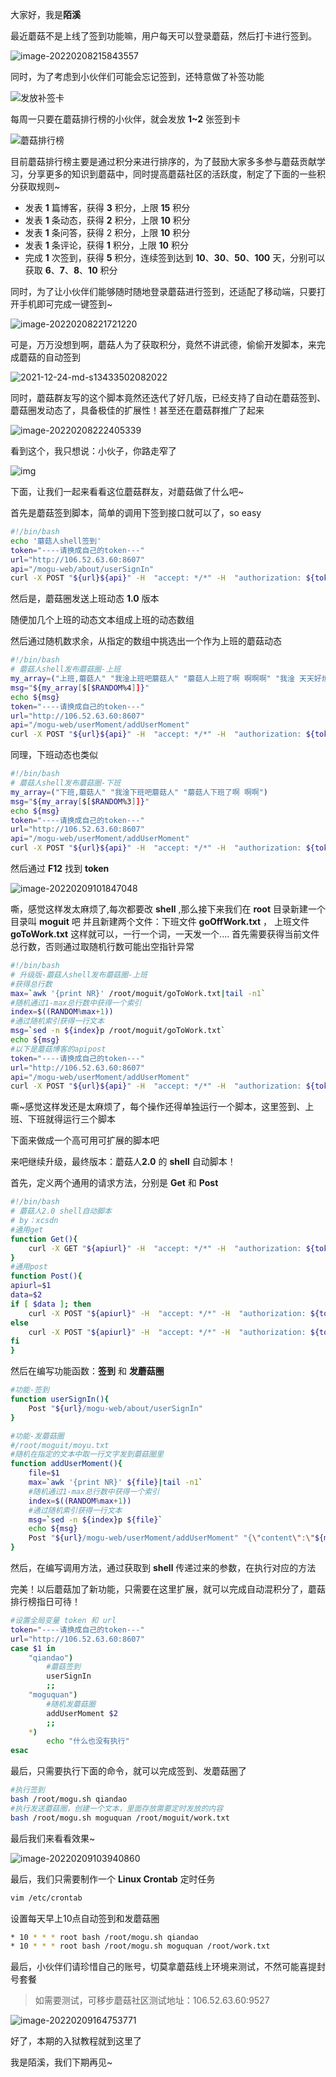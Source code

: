大家好，我是**陌溪**

最近蘑菇不是上线了签到功能嘛，用户每天可以登录蘑菇，然后打卡进行签到。


![image-20220208215843557](images/image-20220208215843557.png)

同时，为了考虑到小伙伴们可能会忘记签到，还特意做了补签功能


![发放补签卡](images/image-20220208221340179.png)

每周一只要在蘑菇排行榜的小伙伴，就会发放 **1~2** 张签到卡


![蘑菇排行榜](images/image-20220208220051346.png)

目前蘑菇排行榜主要是通过积分来进行排序的，为了鼓励大家多多参与蘑菇贡献学习，分享更多的知识到蘑菇中，同时提高蘑菇社区的活跃度，制定了下面的一些积分获取规则~

- 发表 **1** 篇博客，获得 **3** 积分，上限 **15** 积分 
- 发表 **1** 条动态，获得 **2** 积分，上限 **10** 积分
- 发表 **1** 条问答，获得 2 积分，上限 **10** 积分
- 发表 **1** 条评论，获得 **1** 积分，上限 **10** 积分
- 完成 **1** 次签到，获得 **5** 积分，连续签到达到 **10**、**30**、**50**、**100** 天，分别可以获取 **6**、**7**、**8**、**10** 积分

同时，为了让小伙伴们能够随时随地登录蘑菇进行签到，还适配了移动端，只要打开手机即可完成一键签到~


![image-20220208221721220](images/image-20220208221721220.png)

可是，万万没想到啊，蘑菇人为了获取积分，竟然不讲武德，偷偷开发脚本，来完成蘑菇的自动签到


![2021-12-24-md-s13433502082022](images/2021-12-24-md-s13433502082022.png)

同时，蘑菇群友写的这个脚本竟然还迭代了好几版，已经支持了自动在蘑菇签到、蘑菇圈发动态了，具备极佳的扩展性！甚至还在蘑菇群推广了起来


![image-20220208222405339](images/image-20220208222405339.png)

看到这个，我只想说：小伙子，你路走窄了


![img](images/1644330147-95919.jpg)

下面，让我们一起来看看这位蘑菇群友，对蘑菇做了什么吧~

首先是蘑菇签到脚本，简单的调用下签到接口就可以了，so easy

```bash
#!/bin/bash
echo '蘑菇人shell签到'
token="----请换成自己的token---"
url="http://106.52.63.60:8607"
api="/mogu-web/about/userSignIn"
curl -X POST "${url}${api}" -H  "accept: */*" -H  "authorization: ${token}"
```

然后是，蘑菇圈发送上班动态 **1.0** 版本

随便加几个上班的动态文本组成上班的动态数组

然后通过随机数求余，从指定的数组中挑选出一个作为上班的蘑菇动态

```BASH
#!/bin/bash
# 蘑菇人shell发布蘑菇圈-上班
my_array=("上班,蘑菇人" "我淦上班吧蘑菇人" "蘑菇人上班了啊 啊啊啊" "我淦 天天好烦 要上班")
msg="${my_array[$[$RANDOM%4]]}"
echo ${msg}
token="----请换成自己的token---"
url="http://106.52.63.60:8607"
api="/mogu-web/userMoment/addUserMoment"
curl -X POST "${url}${api}" -H  "accept: */*" -H  "authorization: ${token}" -H  "Content-Type: application/json" -d "{\"content\":\"${msg}\",\"fileUids\":\"\",\"topicUids\":\"\",\"url\":\"\",\"urlInfo\":\"\"}"
```

同理，下班动态也类似

```bash
#!/bin/bash
# 蘑菇人shell发布蘑菇圈-下班
my_array=("下班,蘑菇人" "我淦下班吧蘑菇人" "蘑菇人下班了啊 啊啊")
msg="${my_array[$[$RANDOM%3]]}"
echo ${msg}
token="----请换成自己的token---"
url="http://106.52.63.60:8607"
api="/mogu-web/userMoment/addUserMoment"
curl -X POST "${url}${api}" -H  "accept: */*" -H  "authorization: ${token}" -H  "Content-Type: application/json" -d "{\"content\":\"${msg}\",\"fileUids\":\"\",\"topicUids\":\"\",\"url\":\"\",\"urlInfo\":\"\"}"
```

然后通过 **F12** 找到 **token** 


![image-20220209101847048](images/image-20220209101847048.png)



嘶，感觉这样发太麻烦了,每次都要改 **shell** ,那么接下来我们在 **root** 目录新建一个目录叫  **moguit** 吧
并且新建两个文件：下班文件 **goOffWork.txt** ， 上班文件 **goToWork.txt**
这样就可以，一行一个词，一天发一个....
首先需要获得当前文件总行数，否则通过取随机行数可能出空指针异常

```bash
#!/bin/bash
# 升级版-蘑菇人shell发布蘑菇圈-上班
#获得总行数
max=`awk '{print NR}' /root/moguit/goToWork.txt|tail -n1`
#随机通过1-max总行数中获得一个索引
index=$((RANDOM%max+1))
#通过随机索引获得一行文本
msg=`sed -n ${index}p /root/moguit/goToWork.txt`
echo ${msg}
#以下是蘑菇博客的apipost
token="----请换成自己的token---"
url="http://106.52.63.60:8607"
api="/mogu-web/userMoment/addUserMoment"
curl -X POST "${url}${api}" -H  "accept: */*" -H  "authorization: ${token}" -H  "Content-Type: application/json" -d "{\"content\":\"${msg}\",\"fileUids\":\"\",\"topicUids\":\"\",\"url\":\"\",\"urlInfo\":\"\"}"
```

嘶~感觉这样发还是太麻烦了，每个操作还得单独运行一个脚本，这里签到、上班、下班就得运行三个脚本

下面来做成一个高可用可扩展的脚本吧

来吧继续升级，最终版本：蘑菇人**2.0** 的 **shell** 自动脚本！

首先，定义两个通用的请求方法，分别是 **Get** 和 **Post**

```bash
#!/bin/bash
# 蘑菇人2.0 shell自动脚本
# by：xcsdn
#通用get
function Get(){
	curl -X GET "${apiurl}" -H  "accept: */*" -H  "authorization: ${token}"
}
#通用post
function Post(){
apiurl=$1
data=$2
if [ $data ]; then
	curl -X POST "${apiurl}" -H  "accept: */*" -H  "authorization: ${token}" -H  "Content-Type: application/json" -d "${data}"
else
	curl -X POST "${apiurl}" -H  "accept: */*" -H  "authorization: ${token}"
fi
}
```

然后在编写功能函数：**签到** 和 **发蘑菇圈**

```bash
#功能-签到
function userSignIn(){
	Post "${url}/mogu-web/about/userSignIn"
}

#功能-发蘑菇圈
#/root/moguit/moyu.txt
#随机在指定的文本中取一行文字发到蘑菇圈里
function addUserMoment(){
	file=$1
	max=`awk '{print NR}' ${file}|tail -n1`
	#随机通过1-max总行数中获得一个索引
	index=$((RANDOM%max+1))
	#通过随机索引获得一行文本
	msg=`sed -n ${index}p ${file}`
	echo ${msg}
	Post "${url}/mogu-web/userMoment/addUserMoment" "{\"content\":\"${msg}\",\"fileUids\":\"\",\"topicUids\":\"\",\"url\":\"\",\"urlInfo\":\"\"}"
}
```

然后，在编写调用方法，通过获取到 **shell** 传递过来的参数，在执行对应的方法

完美！以后蘑菇加了新功能，只需要在这里扩展，就可以完成自动混积分了，蘑菇排行榜指日可待！

```BASH
#设置全局变量 token 和 url
token="----请换成自己的token---"
url="http://106.52.63.60:8607"
case $1 in
    "qiandao")
		#蘑菇签到
		userSignIn
        ;;
    "moguquan")
		#随机发蘑菇圈
		addUserMoment $2
        ;;
    *)
        echo "什么也没有执行"
esac
```

最后，只需要执行下面的命令，就可以完成签到、发蘑菇圈了

```bash
#执行签到
bash /root/mogu.sh qiandao
#执行发送蘑菇圈，创建一个文本，里面存放需要定时发放的内容
bash /root/mogu.sh moguquan /root/moguit/work.txt
```

最后我们来看看效果~


![image-20220209103940860](images/image-20220209103940860.png)

最后，我们只需要制作一个 **Linux Crontab** 定时任务

```bash
vim /etc/crontab
```

设置每天早上10点自动签到和发蘑菇圈

```bash
* 10 * * * root bash /root/mogu.sh qiandao
* 10 * * * root bash /root/mogu.sh moguquan /root/work.txt
```

最后，小伙伴们请珍惜自己的账号，切莫拿蘑菇线上环境来测试，不然可能喜提封号套餐

> 如需要测试，可移步蘑菇社区测试地址：106.52.63.60:9527


![image-20220209164753771](images/image-20220209164753771.png)

好了，本期的入狱教程就到这里了

我是陌溪，我们下期再见~